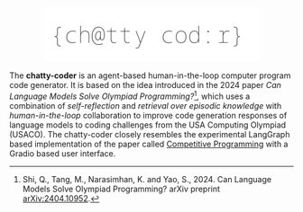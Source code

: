 <p align="center">
  <img width="384" height="96" src="https://raw.githubusercontent.com/anirbanbasu/chatty-coder/master/assets/logo-embed.svg">
</p>

The **chatty-coder** is an agent-based human-in-the-loop computer program code generator. It is based on the idea introduced in the 2024 paper _Can Language Models Solve Olympiad Programming?_[^1], which uses a combination of _self-reflection_ and _retrieval over episodic knowledge_ with _human-in-the-loop_ collaboration to improve code generation responses of language models to coding challenges from the USA Computing Olympiad (USACO). The chatty-coder closely resembles the experimental LangGraph based implementation of the paper called [Competitive Programming](https://langchain-ai.github.io/langgraph/tutorials/usaco/usaco/) with a Gradio based user interface.

[^1]: Shi, Q., Tang, M., Narasimhan, K. and Yao, S., 2024. Can Language Models Solve Olympiad Programming? arXiv preprint [arXiv:2404.10952](https://arxiv.org/abs/2404.10952).
